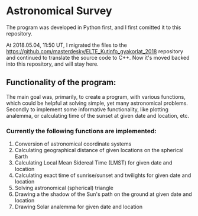# Astronomical Survey

The program was developed in Python first, and I first comitted it to this repository.

At 2018.05.04, 11:50 UT, I migrated the files to the https://github.com/masterdesky/ELTE_Kutinfo_gyakorlat_2018 repository and continued to translate the source code to C++. Now it's moved backed into this repository, and will stay here.

## Functionality of the program:

The main goal was, primarily, to create a program, with various functions, which could be helpful at solving simple, yet many astronomical problems. Secondly to implement some informative functionality, like plotting analemma, or calculating time of the sunset at given date and location, etc.

### Currently the following functions are implemented:

1. Conversion of astronomical coordinate systems
2. Calculating geographical distance of given locations on the spherical Earth
3. Calculating Local Mean Sidereal Time (LMST) for given date and location
4. Calculating exact time of sunrise/sunset and twilights for given date and location
5. Solving astronomical (spherical) triangle
6. Drawing a the shadow of the Sun's path on the ground at given date and location
7. Drawing Solar analemma for given date and location
